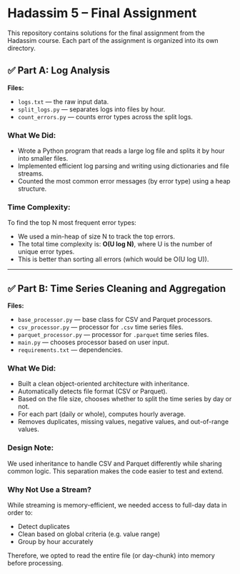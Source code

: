 # Hadassim 5 – Final Assignment

This repository contains solutions for the final assignment from the Hadassim course.
Each part of the assignment is organized into its own directory.

## ✅ Part A: Log Analysis
**Files:**
- `logs.txt` — the raw input data.
- `split_logs.py` — separates logs into files by hour.
- `count_errors.py` — counts error types across the split logs.

### What We Did:
- Wrote a Python program that reads a large log file and splits it by hour into smaller files.
- Implemented efficient log parsing and writing using dictionaries and file streams.
- Counted the most common error messages (by error type) using a heap structure.

### Time Complexity:
To find the top N most frequent error types:
- We used a min-heap of size N to track the top errors.
- The total time complexity is: **O(U log N)**, where U is the number of unique error types.
- This is better than sorting all errors (which would be O(U log U)).

---

## ✅ Part B: Time Series Cleaning and Aggregation
**Files:**
- `base_processor.py` — base class for CSV and Parquet processors.
- `csv_processor.py` — processor for `.csv` time series files.
- `parquet_processor.py` — processor for `.parquet` time series files.
- `main.py` — chooses processor based on user input.
- `requirements.txt` — dependencies.

### What We Did:
- Built a clean object-oriented architecture with inheritance.
- Automatically detects file format (CSV or Parquet).
- Based on the file size, chooses whether to split the time series by day or not.
- For each part (daily or whole), computes hourly average.
- Removes duplicates, missing values, negative values, and out-of-range values.

### Design Note:
We used inheritance to handle CSV and Parquet differently while sharing common logic.
This separation makes the code easier to test and extend.

### Why Not Use a Stream?
While streaming is memory-efficient, we needed access to full-day data in order to:
- Detect duplicates
- Clean based on global criteria (e.g. value range)
- Group by hour accurately

Therefore, we opted to read the entire file (or day-chunk) into memory before processing.
